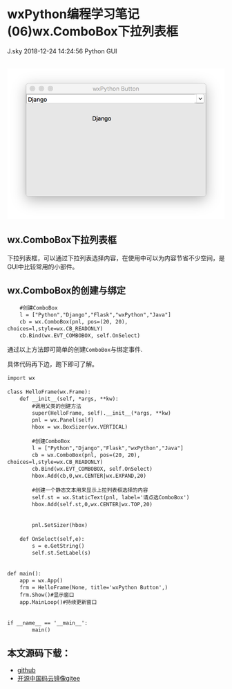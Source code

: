 <div class="blog-article">
<h1 class="title">wxPython编程学习笔记(06)wx.ComboBox下拉列表框</h1>
<span class="author">J.sky</span>
<span class="time">2018-12-24 14:24:56</span>
<span class="tag">Python GUI</span>
</div>
</br>

![输入图片说明](/assets/images/media/upload/2018/12/Snip20181224_2.png)
## wx.ComboBox下拉列表框

下拉列表框，可以通过下拉列表选择内容，在使用中可以为内容节省不少空间，是GUI中比较常用的小部件。

## wx.ComboBox的创建与绑定


        #创建ComboBox
        l = ["Python","Django","Flask","wxPython","Java"]
        cb = wx.ComboBox(pnl, pos=(20, 20), choices=l,style=wx.CB_READONLY)
        cb.Bind(wx.EVT_COMBOBOX, self.OnSelect)

通过以上方法即可简单的创建`ComboBox`与绑定事件.

具体代码再下边，跑下即可了解。

    import wx
    
    class HelloFrame(wx.Frame):
        def __init__(self, *args, **kw):
            #调用父类的创建方法
            super(HelloFrame, self).__init__(*args, **kw)
            pnl = wx.Panel(self)
            hbox = wx.BoxSizer(wx.VERTICAL)
    
            #创建ComboBox
            l = ["Python","Django","Flask","wxPython","Java"]
            cb = wx.ComboBox(pnl, pos=(20, 20), choices=l,style=wx.CB_READONLY)
            cb.Bind(wx.EVT_COMBOBOX, self.OnSelect)
            hbox.Add(cb,0,wx.CENTER|wx.EXPAND,20)
    
            #创建一个静态文本用来显示上拉列表框选择的内容
            self.st = wx.StaticText(pnl, label='请点选ComboBox')
            hbox.Add(self.st,0,wx.CENTER|wx.TOP,20)
    
    
            pnl.SetSizer(hbox)
    
        def OnSelect(self,e):
            s = e.GetString()
            self.st.SetLabel(s)
    
    
    def main():
        app = wx.App()
        frm = HelloFrame(None, title='wxPython Button',)
        frm.Show()#显示窗口
        app.MainLoop()#持续更新窗口
    
    
    if __name__ == '__main__':
            main()

## 本文源码下载：

+ [github](https://github.com/bosichong/wxPythonTest/blob/master/wxpy06.py)
+ [开源中国码云镜像gitee](https://gitee.com/J_Sky/wxPythonTest/blob/master/wxpy06.py)
